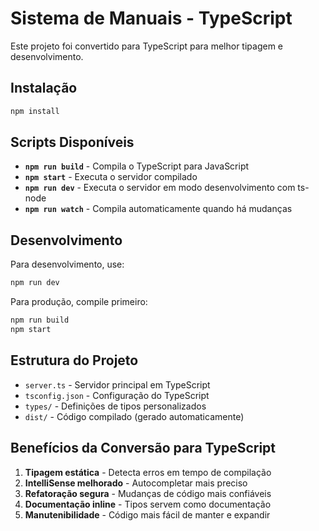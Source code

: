 # Sistema de Manuais - TypeScript

Este projeto foi convertido para TypeScript para melhor tipagem e desenvolvimento.

## Instalação

```bash
npm install
```

## Scripts Disponíveis

- **`npm run build`** - Compila o TypeScript para JavaScript
- **`npm start`** - Executa o servidor compilado
- **`npm run dev`** - Executa o servidor em modo desenvolvimento com ts-node
- **`npm run watch`** - Compila automaticamente quando há mudanças

## Desenvolvimento

Para desenvolvimento, use:

```bash
npm run dev
```

Para produção, compile primeiro:

```bash
npm run build
npm start
```

## Estrutura do Projeto

- `server.ts` - Servidor principal em TypeScript
- `tsconfig.json` - Configuração do TypeScript
- `types/` - Definições de tipos personalizados
- `dist/` - Código compilado (gerado automaticamente)

## Benefícios da Conversão para TypeScript

1. **Tipagem estática** - Detecta erros em tempo de compilação
2. **IntelliSense melhorado** - Autocompletar mais preciso
3. **Refatoração segura** - Mudanças de código mais confiáveis
4. **Documentação inline** - Tipos servem como documentação
5. **Manutenibilidade** - Código mais fácil de manter e expandir
